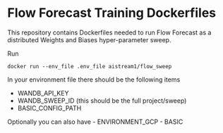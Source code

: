 # Flow Forecast Training Dockerfiles
This repository contains Dockerfiles needed to run Flow Forecast as a distributed Weights and Biases hyper-parameter sweep. 

Run 

`docker run --env_file .env_file aistream1/flow_sweep`

In your environment file there should be the following items

- WANDB_API_KEY
- WANDB_SWEEP_ID (this should be the full project/sweep)
- BASIC_CONFIG_PATH

Optionally you can also have 
    - ENVIRONMENT_GCP
    - BASIC